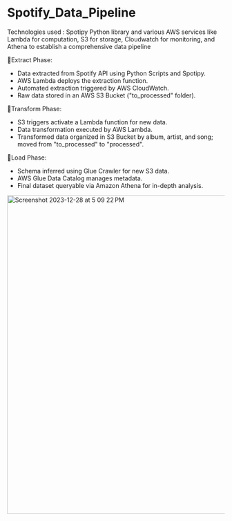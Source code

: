 # Spotify_Data_Pipeline
Technologies used :
Spotipy Python library and various AWS services like Lambda for computation, S3 for storage, Cloudwatch for monitoring, and Athena to establish a comprehensive data pipeline

📌Extract Phase:
- Data extracted from Spotify API using Python Scripts and Spotipy.
- AWS Lambda deploys the extraction function.
- Automated extraction triggered by AWS CloudWatch.
- Raw data stored in an AWS S3 Bucket ("to_processed" folder).

📌Transform Phase:
- S3 triggers activate a Lambda function for new data.
- Data transformation executed by AWS Lambda.
- Transformed data organized in S3 Bucket by album, artist, and song; moved from "to_processed" to "processed".

📌Load Phase:
- Schema inferred using Glue Crawler for new S3 data.
- AWS Glue Data Catalog manages metadata.
- Final dataset queryable via Amazon Athena for in-depth analysis.

<img width="738" alt="Screenshot 2023-12-28 at 5 09 22 PM" src="https://github.com/RaunakSMatharu/Spotify_Data_Pipeline/assets/114725836/8fea570f-c14e-4e74-80a7-064281fb21a1">
